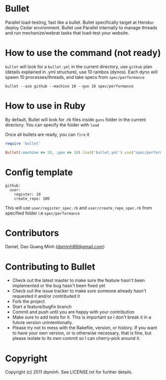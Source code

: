 Bullet
======

Parallel load-testing, fast like a bullet.
Bullet specifically target at Heroku-deploy Cedar environment.
Bullet use Parallel internally to manage threads and run mechanize/webrat tasks
that load-test your website.

How to use the command (not ready)
==================================

`bullet` will look for a `bullet.yml` in the current directory, use `github`
plan (details explained in .yml structure), use 10 rambos (dynos). Each dyno
will spawn 10 processes/threads, and take specs from `spec/performance`

```
bullet --aim github --machine 10 --gun 10 spec/performance
```

How to use in Ruby
==================

By default, Bullet will look for .rb files inside `guns` folder in the current
directory. You can specify the folder with `load`

Once all bullets are ready, you can `fire` it

```ruby
require 'bullet'

Bullet(:machine => 10, :gun => 10).load('bullet.yml').use("spec/performance").aim('github').fire
```

Config template
===============
```
github:
  user:
    register: 10
    create_repo: 100
```

This will use `user/register_spec.rb` and `user/create_repo_spec.rb` from
specified folder i.e `spec/performance`


Contributors
============
Daniel, Dao Quang Minh (dqminh89@gmail.com)

Contributing to Bullet
======================
 
* Check out the latest master to make sure the feature hasn't been implemented or the bug hasn't been fixed yet
* Check out the issue tracker to make sure someone already hasn't requested it and/or contributed it
* Fork the project
* Start a feature/bugfix branch
* Commit and push until you are happy with your contribution
* Make sure to add tests for it. This is important so I don't break it in a future version unintentionally.
* Please try not to mess with the Rakefile, version, or history. If you want to have your own version, or is otherwise necessary, that is fine, but please isolate to its own commit so I can cherry-pick around it.

Copyright
=========

Copyright (c) 2011 dqminh. See LICENSE.txt for
further details.
